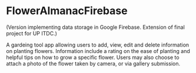# FlowerAlmanacFirebase
(Version implementing data storage in Google Firebase. Extension of final project for UP ITDC.)

A gardeing tool app allowing users to add, view, edit and delete information on planting flowers.
Information include a rating on the ease of planting and helpful tips on how to grow a specific flower.
Users may also choose to attach a photo of the flower taken by camera, or via gallery submission.
